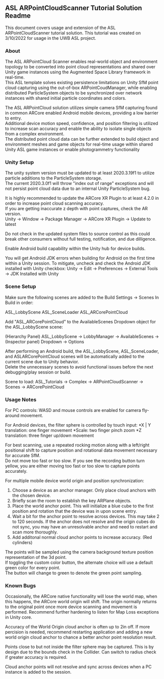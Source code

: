 ﻿## ASL ARPointCloudScanner Tutorial Solution Readme

This document covers usage and extension of the ASL ARPointCloudScanner tutorial solution.  This tutorial was created on 3/10/2022 for usage in the UWB ASL project.

### About

The ASL ARPointCloud Scanner enables real-world object and environment topology to be converted into point cloud representations and shared over Unity game instances using the Augmented Space Library framework in real-time.  
This ASL template solves existing persistence limitations on Unity SfM point cloud capturing using the out-of-box ARPointCoudManager, 
while enabling distributed ParticleSystem objects to be synchronized over network instances with shared initial particle coordinates and colors.  

The ASL ARPointCloud solution utilizes simple camera SfM capturing found in common ARCore enabled Android mobile devices, providing a low barrier to entry.  
Additional device motion speed, confidence, and position filtering is utilized to increase scan accuracy and enable the ability to isolate single objects from a complex environment.  
The distributed point cloud data can be further extended to build object and environment meshes and game objects for real-time usage within shared Unity ASL game instances or enable photogrammetry functionality

### Unity Setup

The unity system version must be updated to at least 2020.3.19f1 to utilize particle additions to the ParticleSystem storage.  
The current 2020.3.0f1 will throw "index out of range" exceptions and will not persist point cloud data due to an internal Unity ParticleSystem bug.

It is highly recommended to update the ARCore XR Plugin to at least 4.2.0 in order to increase point cloud scanning accuracy.  
If you are getting inaccurate z depth with point captures, check the AR version.  
Unity -> Window -> Package Manager -> ARCore XR Plugin -> Update to latest 

Do not check in the updated system files to source control as this could break other consumers without full testing, notification, and due dilligence. 

Enable Android build capability within the Unity hub for device builds.

You will get Android JDK errors when building for Android on the first time within a Unity session.  To mitigate, uncheck and check the Android JDK installed with Unity checkbox:
Unity -> Edit -> Preferences -> External Tools -> JDK Installed with Unity

### Scene Setup

Make sure the following scenes are added to the Build Settings -> Scenes In Build in order:

ASL_LobbyScene
ASL_SceneLoader
ASL_ARCorePointCloud

Add "ASL_ARCorePointCloud" to the AvailableScenes Dropdown object for the ASL_LobbyScene scene:

(Hierarchy Panel) ASL_LobbyScene -> LobbyManager -> AvailableScenes -> (Inspector panel) Dropdown -> Options

After performing an Android build, the ASL_LobbyScene, ASL_SceneLoader, and ASLARCorePointCloud scenes will be automatically added to the current scene due to Unity behavior.  
Delete the unnecessary scenes to avoid functional issues before the next debugging/play session or build.

Scene to load: ASL_Tutorials -> Complex -> ARPointCloudScanner -> Scenes -> ARCorePointCloud

### Usage Notes

For PC controls: WASD and mouse controls are enabled for camera fly-around movement. 

For Android devices, the filter sphere is controlled by touch input:
*X | Y translation: one finger movement
*Scale: two finger pinch zoom
*Z translation: three finger up/down movement

For best scanning, use a repeated rocking motion along with a left/right positional shift to capture position and rotational data movement necessary for accurate SfM.  
Do not move too fast or too slow.  If you see the recording button turn yellow, you are either moving too fast or too slow to capture points accurately. 

For multiple mobile device world origin and position synchronization:
1. Choose a device as an anchor manager.  Only place cloud anchors with the chosen device.
2. Briefly scan the room to establish the key ARPlane objects.
3. Place the world anchor point.  This will initialize a blue cube to the first position and rotation that the device was in upon scene entry.
4. Wait a bit for the anchor point to resolve across devices.  This may take 2 to 120 seconds.  If the anchor does not resolve and the origin cubes do not sync, you may have an unresolvable anchor and need to restart and scan more thoroughly.
5. Add additonal normal cloud anchor points to increase accuracy. (Red cylinders)

The points will be sampled using the camera background texture position representation of the 3d point.  
If toggling the custom color button, the alternate choice will use a default green color for every point.  
The button will change to green to denote the green point sampling.

### Known Bugs

Occasionally, the ARCore native functionality will lose the world map, when this happens, the ARCore world origin will shift.  The origin normally returns to the original point once more device scanning and movement is performed. 
Recommend further hardening to listen for Map Loss exceptions in Unity core.

Accuracy of the World Origin cloud anchor is often up to 2in off.  If more percision is needed, recommend restarting application and adding a new world origin cloud anchor to chance a better anchor point resolution result.

Points close to but not inside the filter sphere may be captured.  This is by design due to the bounds check in the Collider.  Can switch to radius check if greater accuracy is required.

Cloud anchor points will not resolve and sync across devices when a PC instance is added to the session.  
